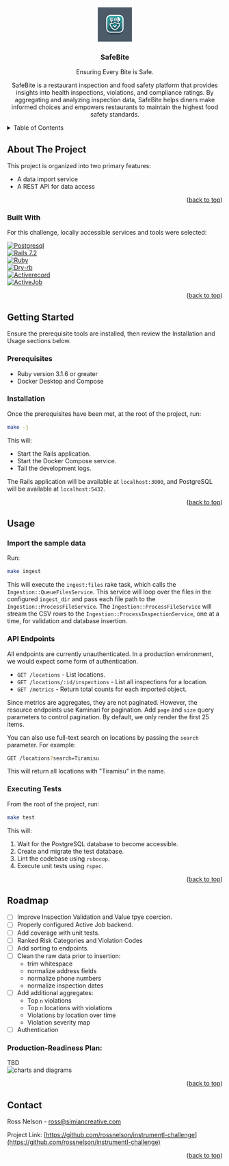 <!-- Improved compatibility of back to top link: See: https://github.com/othneildrew/Best-README-Template/pull/73 -->
<a name="readme-top"></a>

<!-- PROJECT LOGO -->
<br />
<div align="center">
  <a href="https://github.com/rossnelson/instrumentl-challenge">
    <img src="assets/logo.jpeg" alt="Logo" width="80" height="80">
  </a>

  <h3 align="center">SafeBite</h3>

  <p align="center">
    Ensuring Every Bite is Safe.
  </p>

  <p align="center">
    SafeBite is a restaurant inspection and food safety platform that provides
    insights into health inspections, violations, and compliance ratings. 
    By aggregating and analyzing inspection data, SafeBite helps diners make 
    informed choices and empowers restaurants to maintain the highest food safety standards.
  </p>
</div>

<!-- TABLE OF CONTENTS -->
<details>
  <summary>Table of Contents</summary>
  <ol>
    <li>
      <a href="#about-the-project">About The Project</a>
      <ul>
        <li><a href="#built-with">Built With</a></li>
      </ul>
    </li>
    <li>
      <a href="#getting-started">Getting Started</a>
      <ul>
        <li><a href="#prerequisites">Prerequisites</a></li>
        <li><a href="#installation">Installation</a></li>
      </ul>
    </li>
    <li>
      <a href="#usage">Usage</a>
      <ul>
        <li><a href="#import-the-sample-data">Import Sample Data</a></li>
        <li><a href="#api-endpoints">API Endpoints</a></li>
        <li><a href="#convenience-scripts">Convenience Scripts</a></li>
      </ul>
    </li>
    <li><a href="#roadmap">Roadmap</a></li>
  </ol>
</details>

<!-- ABOUT THE PROJECT -->
## About The Project

This project is organized into two primary features:
* A data import service
* A REST API for data access

<p align="right">(<a href="#readme-top">back to top</a>)</p>

### Built With

For this challenge, locally accessible services and tools were selected:

[![Postgresql][Postgresql]][Postgresql-url]  
[![Rails 7.2][Rails72]][Rails72-url]  
[![Ruby][Ruby]][Ruby-url]  
[![Dry-rb][Dry-rb]][Dry-rb-url]  
[![Activerecord][Activerecord]][Activerecord-url]  
[![ActiveJob][ActiveJob]][ActiveJob-url]  

<p align="right">(<a href="#readme-top">back to top</a>)</p>

<!-- GETTING STARTED -->
## Getting Started

Ensure the prerequisite tools are installed, then review the Installation and
Usage sections below.

### Prerequisites

* Ruby version 3.1.6 or greater
* Docker Desktop and Compose

### Installation

Once the prerequisites have been met, at the root of the project, run:

```sh
make -j
```

This will:
- Start the Rails application.
- Start the Docker Compose service.
- Tail the development logs.

The Rails application will be available at `localhost:3000`, and PostgreSQL will
be available at `localhost:5432`. 

<p align="right">(<a href="#readme-top">back to top</a>)</p>

<!-- USAGE EXAMPLES -->
## Usage

### Import the sample data

Run:

```sh
make ingest
```

This will execute the `ingest:files` rake task, which calls the
`Ingestion::QueueFilesService`. This service will loop over the files in the
configured `ingest_dir` and pass each file path to the
`Ingestion::ProcessFileService`. The `Ingestion::ProcessFileService` will stream
the CSV rows to the `Ingestion::ProcessInspectionService`, one at a time, for
validation and database insertion.

### API Endpoints

All endpoints are currently unauthenticated. In a production environment, we
would expect some form of authentication.

- `GET /locations` - List locations.
- `GET /locations/:id/inspections` - List all inspections for a location.
- `GET /metrics` - Return total counts for each imported object.

Since metrics are aggregates, they are not paginated. However, the resource endpoints
use Kaminari for pagination. Add `page` and `size` query parameters to control
pagination. By default, we only render the first 25 items. 

You can also use full-text search on locations by passing the `search`
parameter. For example:

```sh
GET /locations?search=Tiramisu
```

This will return all locations with "Tiramisu" in the name.

### Executing Tests

From the root of the project, run:

```sh
make test
```

This will:
1. Wait for the PostgreSQL database to become accessible.
2. Create and migrate the test database.
3. Lint the codebase using `rubocop`.
4. Execute unit tests using `rspec`.

<p align="right">(<a href="#readme-top">back to top</a>)</p>

<!-- ROADMAP -->
## Roadmap

- [ ] Improve Inspection Validation and Value tpye coercion.
- [ ] Properly configured Active Job backend.
- [ ] Add coverage with unit tests.
- [ ] Ranked Risk Categories and Violation Codes
- [ ] Add sorting to endpoints.
- [ ] Clean the raw data prior to insertion:
    - trim whitespace
    - normalize address fields
    - normalize phone numbers
    - normalize inspection dates
- [ ] Add additional aggregates:
    - Top `n` violations
    - Top `n` locations with violations
    - Violations by location over time
    - Violation severity map
- [ ] Authentication

### Production-Readiness Plan:

TBD  
![charts and diagrams](/assets/safebite.svg "charts and diagrams")

<p align="right">(<a href="#readme-top">back to top</a>)</p>

<!-- CONTACT -->
## Contact

Ross Nelson - ross@simiancreative.com

Project Link: [https://github.com/rossnelson/instrumentl-challenge](https://github.com/rossnelson/instrumentl-challenge)

<p align="right">(<a href="#readme-top">back to top</a>)</p>


<!-- MARKDOWN LINKS & IMAGES -->
<!-- https://www.markdownguide.org/basic-syntax/#reference-style-links -->
[Postgresql]: https://img.shields.io/badge/PostgreSQL-4169E1?style=for-the-badge&logo=postgresql&logoColor=white
[Postgresql-url]: https://www.postgresql.org/

[Rails72]: https://img.shields.io/badge/Rails_7.2-D30001?style=for-the-badge&logo=rubyonrails&logoColor=white
[Rails72-url]: https://rubyonrails.org/

[Ruby]: https://img.shields.io/badge/Ruby-CC342D?style=for-the-badge&logo=ruby&logoColor=white
[Ruby-url]: https://www.ruby-lang.org

[Dry-rb]: https://img.shields.io/badge/Dryrb-306d7d?style=for-the-badge&logo=rubygems&logoColor=white
[Dry-rb-url]: https://dry-rb.org

[Activerecord]: https://img.shields.io/badge/Activerecord-e9573f?style=for-the-badge&logo=rubygems&logoColor=white
[Activerecord-url]: https://rubygems.org/gems/activerecord/versions/5.0.0.1

[ActiveJob]: https://img.shields.io/badge/Activejob-5B3F8C?style=for-the-badge&logo=rubygems&logoColor=white
[ActiveJob-url]: https://guides.rubyonrails.org/active_job_basics.html
